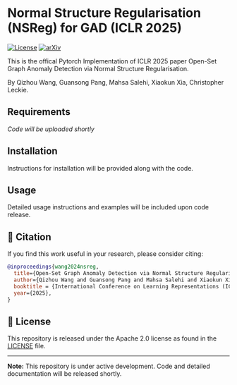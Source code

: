 # Normal Structure Regularisation (NSReg) for GAD (ICLR 2025)

[![License](https://img.shields.io/badge/License-Apache_2.0-blue.svg)](https://opensource.org/licenses/Apache-2.0) 
[![arXiv](https://img.shields.io/badge/NSReg-2310.08041-b31b1b.svg)](https://arxiv.org/abs/2311.06835)

This is the offical Pytorch Implementation of ICLR 2025 paper Open-Set Graph Anomaly Detection via Normal Structure Regularisation. 

By Qizhou Wang, Guansong Pang, Mahsa Salehi, Xiaokun Xia, Christopher Leckie.

## Requirements
*Code will be uploaded shortly*

## Installation
Instructions for installation will be provided along with the code.

## Usage
Detailed usage instructions and examples will be included upon code release.

## 📝 Citation
If you find this work useful in your research, please consider citing:

```bibtex
@inproceedings{wang2024nsreg,
  title={Open-Set Graph Anomaly Detection via Normal Structure Regularisation}, 
  author={Qizhou Wang and Guansong Pang and Mahsa Salehi and Xiaokun Xia and Christopher Leckie},
  booktitle = {International Conference on Learning Representations (ICLR)},
  year={2025},
}
```

<!-- ## Contact
For questions about the paper or implementation, please open an issue or contact:
- [Your Name](mailto:your.email@institution.edu) -->

## 🧾 License
This repository is released under the Apache 2.0 license as found in the [LICENSE](./LICENSE) file.

---
**Note:** This repository is under active development. Code and detailed documentation will be released shortly.